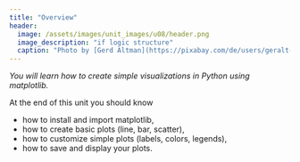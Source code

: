 ```yaml
---
title: "Overview"
header:
  image: /assets/images/unit_images/u08/header.png
  image_description: "if logic structure"
  caption: "Photo by [Gerd Altman](https://pixabay.com/de/users/geralt-9301/) [from Pixabay](https://pixabay.com)"
---
```


*You will learn how to create simple visualizations in Python using matplotlib.*

<!--more-->

At the end of this unit you should know

* how to install and import matplotlib,
* how to create basic plots (line, bar, scatter),
* how to customize simple plots (labels, colors, legends),
* how to save and display your plots.
